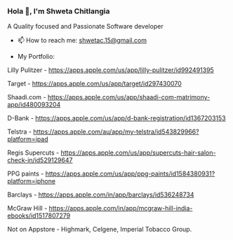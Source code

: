 ### Hola 👋, I'm Shweta Chitlangia
A Quality focused and Passionate Software developer

- 📫 How to reach me: shwetac.15@gmail.com

- My Portfolio:

Lilly Pulitzer - https://apps.apple.com/us/app/lilly-pulitzer/id992491395

Target - https://apps.apple.com/us/app/target/id297430070

Shaadi.com - https://apps.apple.com/us/app/shaadi-com-matrimony-app/id480093204

D-Bank - https://apps.apple.com/us/app/d-bank-registration/id1367203153

Telstra - https://apps.apple.com/au/app/my-telstra/id543829966?platform=ipad

Regis Supercuts - https://apps.apple.com/us/app/supercuts-hair-salon-check-in/id529129647

PPG paints - https://apps.apple.com/us/app/ppg-paints/id1584380931?platform=iphone

Barclays - https://apps.apple.com/in/app/barclays/id536248734

McGraw Hill - https://apps.apple.com/in/app/mcgraw-hill-india-ebooks/id1517807279

Not on Appstore - Highmark, Celgene, Imperial Tobacco Group.
